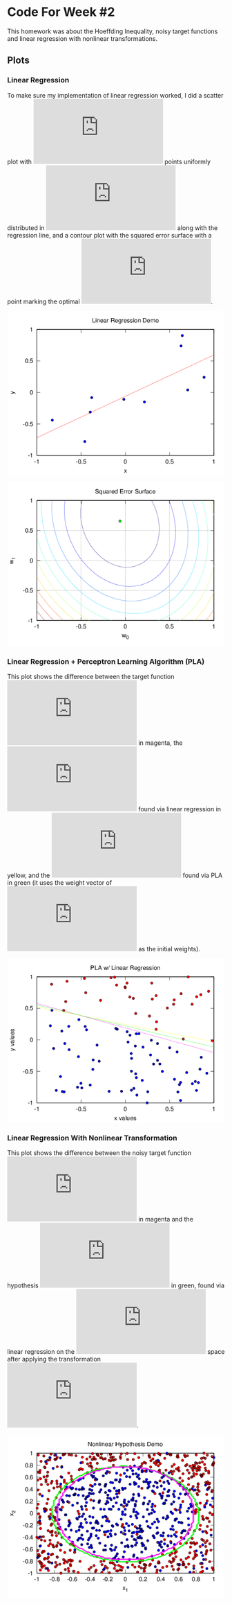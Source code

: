 # Code For Week #2

This homework was about the Hoeffding Inequality, noisy target functions and
linear regression with nonlinear transformations.

## Plots

### Linear Regression

To make sure my implementation of linear regression worked, I did a scatter
plot with ![N=10][n10] points uniformly distributed in
![between -1 and 1][interval] along with the regression line, and a contour
plot with the squared error surface with a point marking the optimal ![w][w].

![linear regression line](img/plot_lr_01.png)

![squared error surface](img/plot_lr_02.png)

### Linear Regression + Perceptron Learning Algorithm (PLA)

This plot shows the difference between the target function ![f][f] in magenta,
the ![g][g] found via linear regression in yellow, and the ![gd][gd] found via
PLA in green (it uses the weight vector of ![g][g] as the initial weights).

![linear regression pla](img/plot_lr_pla.png)

### Linear Regression With Nonlinear Transformation

This plot shows the difference between the noisy target function ![f][target]
in magenta and the hypothesis ![g][g] in green, found via linear regression on
the ![Z][Z] space after applying the transformation ![trans][trans].

![nonlinear transformation](img/plot_lr_nonlinear.png)

[w]: http://latex.codecogs.com/gif.latex?w
[wd]: http://latex.codecogs.com/gif.latex?w%27
[f]: http://latex.codecogs.com/gif.latex?f
[g]: http://latex.codecogs.com/gif.latex?g
[gd]: http://latex.codecogs.com/gif.latex?g%27
[n10]: http://latex.codecogs.com/gif.latex?N%3D10
[interval]: http://latex.codecogs.com/gif.latex?%5B-1%2C1%5D%5Ctimes%5B-1%2C1%5D
[target]: http://latex.codecogs.com/gif.latex?f(x_1%2C%20x_2)%20%3D%20sign(x_1%5E2%20%2B%20x_2%5E2%20-%200.6)
[Z]: http://latex.codecogs.com/gif.latex?Z
[trans]: http://latex.codecogs.com/gif.latex?%5CPhi(x)%20%3D%20(1%2C%20x_1%2C%20x_2%2C%20x_1x_2%2C%20x_1%5E2%2C%20x_2%5E2)
